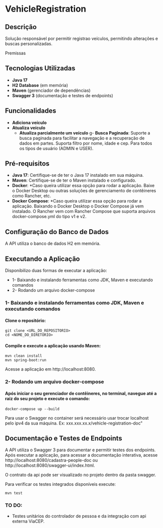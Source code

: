 # VehicleRegistration

## Descrição
Solução responsável por permitir registrao veículos, permitindo alterações e buscas personalizadas.

Premissas

## Tecnologias Utilizadas
- **Java 17**
- **H2 Database** (em memória)
- **Maven** (gerenciador de dependências)
- **Swagger 3** (documentação e testes de endpoints)

## Funcionalidades
- **Adiciona veículo**
- **Atualiza veículo**
  - **Atualiza parcialmente um veículo**
  g- **Busca Paginada**: Suporte a busca paginada para facilitar a navegação e a recuperação de dados em partes. Suporta filtro por nome, idade e cep. Para todos os tipos de usuário (ADMIN e USER).

## Pré-requisitos
- **Java 17**: Certifique-se de ter o Java 17 instalado em sua máquina.
- **Maven**: Certifique-se de ter o Maven instalado e configurado.
- **Docker**: *Caso queira utilizar essa opção para rodar a aplicação. Baixe o Docker Desktop ou outras soluções de gerenciamento de contêineres como Rancher, etc.
- **Docker Compose**: *Caso queira utilizar essa opção para rodar a aplicação. Baixando o Docker Desktop o Docker Compose já vem instalado. O Rancher vem com Rancher Compose que suporta arquivos docker-compose.yml do tipo v1 e v2.

## Configuração do Banco de Dados
A API utiliza o banco de dados H2 em memória.

## Executando a Aplicação

Disponibilizo duas formas de executar a aplicação:

- 1- Baixando e instalando ferramentas como JDK, Maven e executando comandos
- 2- Rodando um arquivo docker-compose

### 1- Baixando e instalando ferramentas como JDK, Maven e executando comandos

#### Clone o repositório:

```
git clone <URL_DO_REPOSITORIO>
cd <NOME_DO_DIRETORIO>
```

#### Compile e execute a aplicação usando Maven:


```
mvn clean install
mvn spring-boot:run
```

Acesse a aplicação em http://localhost:8080.


### 2- Rodando um arquivo docker-compose

#### Após iniciar o seu gerenciador de contêineres, no terminal, navegue até a raiz do seu projeto e execute o comando:
```
docker-compose up --build
```
Para usar o Swagger no container será necessário usar trocar localhost pelo ipv4 da sua máquina. Ex: xxx.xxx.xx.x/vehicle-registration-doc"

## Documentação e Testes de Endpoints
A API utiliza o Swagger 3 para documentar e permitir testes dos endpoints. Após executar a aplicação, para acessar a documentação interativa, acesse http://localhost:8080/cadastra-people-doc ou http://localhost:8080/swagger-ui/index.html.

O contrato da api pode ser visualizado no projeto dentro da pasta swagger.

Para verificar os testes integrados disponíveis execute:
```
mvn test
```

### TO DO:
- Testes unitários do controlador de pessoa e da integração com api externa ViaCEP.

